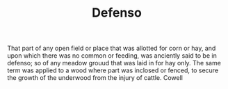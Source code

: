 ---
title: Defenso
letter: D
permalink: "/definitions/bld-defenso.html"
body: That part of any open field or place that was allotted for corn or hay, and
  upon which there was no common or feeding, was anciently said to be in defenso;
  so of any meadow grouud that was laid in for hay only. The same term was applied
  to a wood where part was inclosed or fenced, to secure the growth of the underwood
  from the injury of cattle. Cowell
published_at: '2018-07-07'
source: Black's Law Dictionary 2nd Ed (1910)
layout: post
---